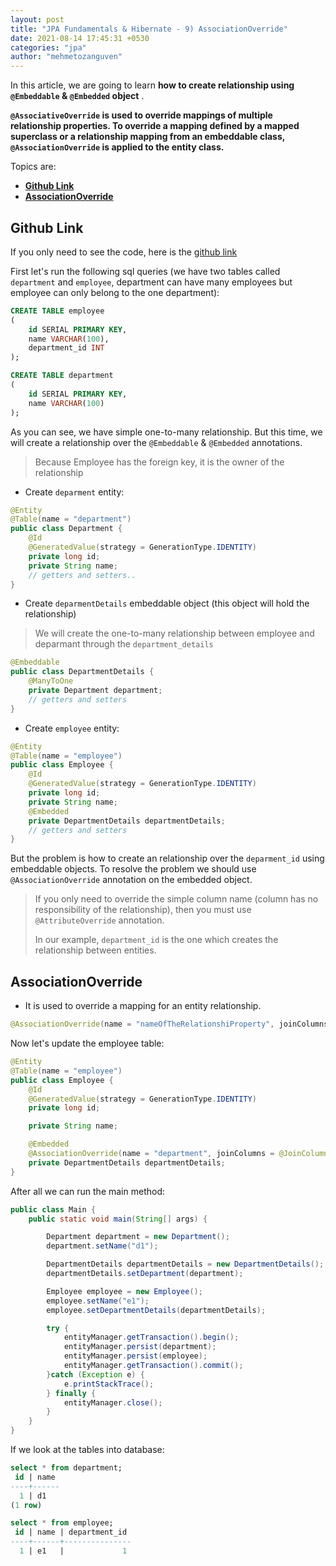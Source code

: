 ```yaml
---
layout: post
title: "JPA Fundamentals & Hibernate - 9) AssociationOverride"
date: 2021-08-14 17:45:31 +0530
categories: "jpa"
author: "mehmetozanguven"
---
```


In this article, we are going to learn **how to create relationship using `@Embeddable` & `@Embedded` object** .

**`@AssociativeOverride` is used to override mappings of multiple relationship properties. To override a mapping defined by a mapped superclass or a relationship mapping from an embeddable class, `@AssociationOverride` is applied to the entity class.**

Topics are:

- [**Github Link**](#github_link)
- [**AssociationOverride**](#AssociationOverride)

## Github Link <a name="github_link"></a>

If you only need to see the code, here is the [github link](https://github.com/mehmetozanguven/jpa_fundamentals_and_hibernate/tree/master/association-override)

First let's run the following sql queries (we have two tables called `department` and `employee`,
department can have many employees but employee can only belong to the one department):

```sql
CREATE TABLE employee
(
    id SERIAL PRIMARY KEY,
    name VARCHAR(100),
    department_id INT
);

CREATE TABLE department
(
    id SERIAL PRIMARY KEY,
    name VARCHAR(100)
);
```

As you can see, we have simple one-to-many relationship. But this time, we will create a relationship over the `@Embeddable` & `@Embedded` annotations.

> Because Employee has the foreign key, it is the owner of the relationship

- Create `deparment` entity:

```java
@Entity
@Table(name = "department")
public class Department {
    @Id
    @GeneratedValue(strategy = GenerationType.IDENTITY)
    private long id;
    private String name;
    // getters and setters..
}
```

- Create `deparmentDetails` embeddable object (this object will hold the relationship)

> We will create the one-to-many relationship between employee and deparmant through the `department_details`

```java
@Embeddable
public class DepartmentDetails {
    @ManyToOne
    private Department department;
	// getters and setters
}
```

- Create `employee` entity:

```java
@Entity
@Table(name = "employee")
public class Employee {
    @Id
    @GeneratedValue(strategy = GenerationType.IDENTITY)
    private long id;
    private String name;
    @Embedded
    private DepartmentDetails departmentDetails;
    // getters and setters
}
```

But the problem is how to create an relationship over the `deparment_id` using embeddable objects. To resolve the problem we should use `@AssociationOverride` annotation on the embedded object.

> If you only need to override the simple column name (column has no responsibility of the relationship), then you must use `@AttributeOverride` annotation.
>
> In our example, `department_id` is the one which creates the relationship between entities.

## AssociationOverride <a name="AssociationOverride"></a>

- It is used to override a mapping for an entity relationship.

```java
@AssociationOverride(name = "nameOfTheRelationshiProperty", joinColumns = @JoinColumn(name = "columnName"))
```

Now let's update the employee table:

```java
@Entity
@Table(name = "employee")
public class Employee {
    @Id
    @GeneratedValue(strategy = GenerationType.IDENTITY)
    private long id;

    private String name;

    @Embedded
    @AssociationOverride(name = "department", joinColumns = @JoinColumn(name = "department_id"))
    private DepartmentDetails departmentDetails;
}
```

After all we can run the main method:

```java
public class Main {
    public static void main(String[] args) {

        Department department = new Department();
        department.setName("d1");

        DepartmentDetails departmentDetails = new DepartmentDetails();
        departmentDetails.setDepartment(department);

        Employee employee = new Employee();
        employee.setName("e1");
        employee.setDepartmentDetails(departmentDetails);

        try {
            entityManager.getTransaction().begin();
            entityManager.persist(department);
            entityManager.persist(employee);
            entityManager.getTransaction().commit();
        }catch (Exception e) {
            e.printStackTrace();
        } finally {
            entityManager.close();
        }
    }
}
```

If we look at the tables into database:

```sql
select * from department;
 id | name
----+------
  1 | d1
(1 row)

select * from employee;
 id | name | department_id
----+------+---------------
  1 | e1   |             1
```
